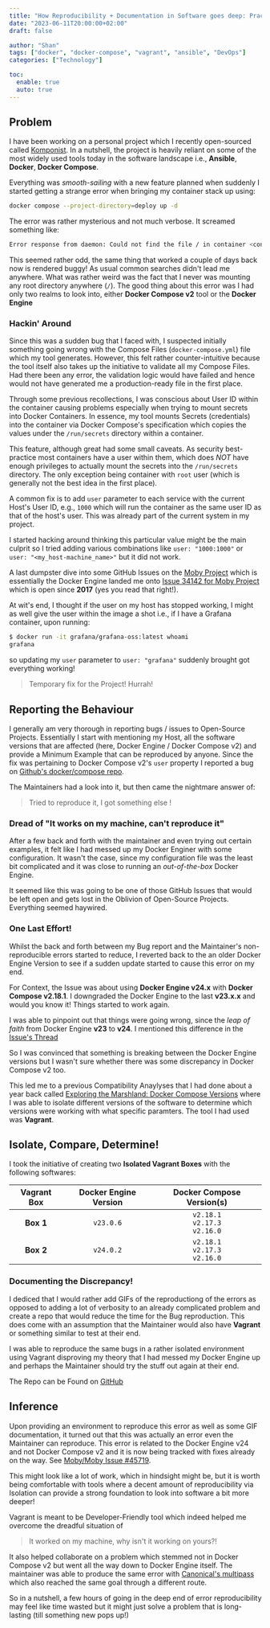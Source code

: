 ```yaml
---
title: "How Reproducibility + Documentation in Software goes deep: Practical Scenario"
date: "2023-06-11T20:00:00+02:00"
draft: false

author: "Shan"
tags: ["docker", "docker-compose", "vagrant", "ansible", "DevOps"]
categories: ["Technology"]

toc:
  enable: true
  auto: true
---
```

<!--more-->
## Problem

I have been working on a personal project which I recently open-sourced called [Komponist][1].
In a nutshell, the project is heavily reliant on some of the most widely used tools today in
the software landscape i.e., __Ansible__, __Docker__, __Docker Compose__.

Everything was _smooth-sailing_ with a new feature planned when suddenly I started getting a
strange error when bringing my container stack up using:

```bash
docker compose --project-directory=deploy up -d
```

The error was rather mysterious and not much verbose. It screamed something like:

```bash
Error response from daemon: Could not find the file / in container <container_id>
```

This seemed rather odd, the same thing that worked a couple of days back now is rendered 
buggy! As usual common searches didn't lead me anywhere. What was rather weird was the fact that
I never was mounting any root directory anywhere (`/`). The good thing about this error was
I had only two realms to look into, either __Docker Compose v2__ tool or the __Docker Engine__

### Hackin' Around

Since this was a sudden bug that I faced with, I suspected initially something going wrong with 
the Compose Files (`docker-compose.yml`) file which my tool generates. However, this felt rather
counter-intuitive because the tool itself also takes up the initiative to validate all my Compose Files.
Had there been any error, the validation logic would have failed and hence would not have generated me
a production-ready file in the first place.

Through some previous recollections, I was conscious about User ID within the container causing problems
especially when trying to mount secrets into Docker Containers. In essence, my tool mounts Secrets (credentials)
into the container via Docker Compose's specification which copies the values under the `/run/secrets` directory
within a container.

This feature, although great had some small caveats. As security best-practice most containers have a user within
them, which does _NOT_ have enough privileges to actually mount the secrets into the `/run/secrets` directory.
The only exception being container with `root` user (which is generally not the best idea in the first place).

A common fix is to add `user` parameter to each service with the current Host's User ID, e.g., `1000` which 
will run the container as the same user ID as that of the host's user. This was already part of the current system
in my project.

I started hacking around thinking this particular value might be the main culprit so I tried adding
various combinations like `user: "1000:1000"` or `user: "<my_host-machine_name>"` but it did not work.

A last dumpster dive into some GitHub Issues on the [Moby Project][2] which is essentially the Docker Engine
landed me onto [Issue 34142 for Moby Project][3] which is open since __2017__ (yes you read that right!).

At wit's end, I thought if the user on my host has stopped working, I might as well give the user within the image 
a shot i.e., if I have a Grafana container, upon running:

```bash
$ docker run -it grafana/grafana-oss:latest whoami
grafana
```
so updating my `user` parameter to `user: "grafana"` suddenly brought got everything working!

> Temporary fix for the Project! Hurrah!

## Reporting the Behaviour

I generally am very thorough in reporting bugs / issues to Open-Source Projects. Essentially I start
with mentioning my Host, all the software versions that are affected (here, Docker Engine / Docker Compose v2)
and provide a Minimum Example that can be reproduced by anyone. Since the fix was pertaining to Docker Compose v2's
`user` property I reported a bug on [Github's docker/compose repo][4].

The Maintainers had a look into it, but then came the nightmare answer of:

> Tried to reproduce it, I got something else !

### Dread of "It works on my machine, can't reproduce it"

After a few back and forth with the maintainer and even trying out certain examples, it felt like I had messed up
my Docker Enginer with some configuration. It wasn't the case, since my configuration file was the least bit 
complicated and it was close to running an _out-of-the-box_ Docker Engine.

It seemed like this was going to be one of those GitHub Issues that would be left open and gets lost in the 
Oblivion of Open-Source Projects. Everything seemed haywired.

### One Last Effort!

Whilst the back and forth between my Bug report and the Maintainer's non-reproducible errors started to reduce,
I reverted back to the an older Docker Engine Version to see if a sudden update started to cause this error on my end.

For Context, the Issue was about using __Docker Engine v24.x__ with __Docker Compose v2.18.1__. I downgraded the 
Docker Engine to the last __v23.x.x__ and would you know it! Things started to work again. 

I was able to pinpoint out that things were going wrong, since the _leap of faith_ from Docker Engine __v23__ to __v24__.
I mentioned this difference in the [Issue's Thread](https://github.com/docker/compose/issues/10663#issuecomment-1580624862)

So I was convinced that something is breaking between the Docker Engine versions but I wasn't sure whether there was 
some discrepancy in Docker Compose v2 too.

This led me to a previous Compatibility Anaylyses that I had done about a year back called 
[Exploring the Marshland: Docker Compose Versions](https://shantanoo-desai.github.io/posts/technology/compose-incompatibility/)
where I was able to isolate different versions of the software to determine which versions were working with what
specific paramters. The tool I had used was __Vagrant__.

## Isolate, Compare, Determine!

I took the initiative of creating two __Isolated Vagrant Boxes__ with the following softwares:

| Vagrant Box | Docker Engine Version | Docker Compose Version(s) |
|:-----------:|:---------------------:|:-------------------------:|
| __Box 1__   | `v23.0.6`             | `v2.18.1`<br> `v2.17.3`<br> `v2.16.0` |
| __Box 2__   | `v24.0.2`             | `v2.18.1`<br> `v2.17.3`<br> `v2.16.0` |

### Documenting the Discrepancy!

I dediced that I would rather add GIFs of the reproductiong of the errors as opposed to adding a lot of
verbosity to an already complicated problem and create a repo that would reduce the time for the Bug reproduction.
This does come with an assumption that the Maintainer would also have __Vagrant__ or something similar to test at their
end.

I was able to reproduce the same bugs in a rather isolated environment using Vagrant disproving my theory that I had 
messed my Docker Engine up and perhaps the Maintainer should try the stuff out again at their end.

The Repo can be Found on [GitHub](https://github.com/shantanoo-desai/docker-engine-secrets-error)

## Inference

Upon providing an environment to reproduce this error as well as some GIF documentation, it turned out that this was
actually an error even the Maintainer can reproduce. This error is related to the Docker Engine v24 and not Docker Compose v2
and it is now being tracked with fixes already on the way.
See [Moby/Moby Issue #45719](https://github.com/moby/moby/issues/45719).

This might look like a lot of work, which in hindsight might be, but it is worth being comfortable with tools where a decent
amount of reproducibility via Isolation can provide a strong foundation to look into software a bit more deeper!

Vagrant is meant to be Developer-Friendly tool which indeed helped me overcome the dreadful situation of 

> It worked on my machine, why isn't it working on yours?!

It also helped collaborate on a problem which stemmed not in Docker Compose v2 but went all the way down to Docker Engine
itself. The maintainer was able to produce the same error with [Canonical's multipass](https://multipass.run/) which also
reached the same goal through a different route.

So in a nutshell, a few hours of going in the deep end of error reproducibility may feel like time wasted but it might
just solve a problem that is long-lasting (till something new pops up!)


[1]: https://github.com/shantanoo-desai/komponist
[2]: https://github.com/moby/moby
[3]: https://github.com/moby/moby/issues/34142
[4]: https://github.com/docker/compose/issues/10663

